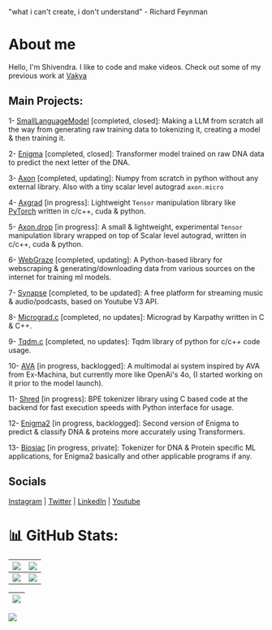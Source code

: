 "what i can't create, i don't understand" - Richard Feynman

# About me
Hello, I'm Shivendra. I like to code and make videos. Check out some of my previous work at [Vakya](https://www.youtube.com/@WeAreVakya)

## Main Projects:
1- [SmallLanguageModel](https://github.com/shivendrra/SmallLanguageModel-project) [completed, closed]: Making a LLM from scratch all the way from generating raw training data to tokenizing it, creating a model & then training it.

2- [Enigma](https://github.com/shivendrra/enigma-1.5b) [completed, closed]: Transformer model trained on raw DNA data to predict the next letter of the DNA.

3- [Axon](https://github.com/shivendrra/axon) [completed, updating]: Numpy from scratch in python without any external library. Also with a tiny scalar level autograd ``axon.micro``

4- [Axgrad](https://github.com/shivendrra/axgrad) [in progress]: Lightweight ``Tensor`` manipulation library like [PyTorch](https://pytorch.org/) written in c/c++, cuda & python.

5- [Axon.drop](https://github.com/shivendrra/axon-drop) [in progress]: A small & lightweight, experimental ``Tensor`` manipulation library wrapped on top of Scalar level autograd, written in c/c++, cuda & python.

6- [WebGraze](https://github.com/shivendrra/web-graze) [completed, updating]: A Python-based library for webscraping & generating/downloading data from various sources on the internet for training ml models.

7- [Synapse](https://github.com/shivendrra/synapse) [completed, to be updated]: A free platform for streaming music & audio/podcasts, based on Youtube V3 API.

8- [Micrograd.c](https://github.com/shivendrra/micrograd.c) [completed, no updates]: Micrograd by Karpathy written in C & C++.

9- [Tqdm.c](https://github.com/shivendrra/tqdm.c) [completed, no updates]: Tqdm library of python for c/c++ code usage.

10- [AVA](https://github.com/shivendrra/AIVA-4x500m) [in progress, backlogged]: A multimodal ai system inspired by AVA from Ex-Machina, but currently more like OpenAi's 4o, (I started working on it prior to the model launch).

11- [Shred](https://github.com/shivendrra/shredword) [in progress]: BPE tokenizer library using C based code at the backend for fast execution speeds with Python interface for usage.

12- [Enigma2](https://github.com/shivendrra/enigma2) [in progress, backlogged]: Second version of Enigma to predict & classify DNA & proteins more accurately using Transformers.

13- [Biosiac](https://github.com/shivendrra_/biosiac) [in progress, private]: Tokenizer for DNA & Protein specific ML applications, for Enigma2 basically and other applicable programs if any.

## Socials
[Instagram](https://www.instagram.com/shivendrra_/) | [Twitter](https://twitter.com/shivendrra_) | [LinkedIn](https://www.linkedin.com/in/shivendrra/) | [Youtube](https://youtube.com/@shivendrra_)

# 📊 GitHub Stats:

| ![](http://github-profile-summary-cards.vercel.app/api/cards/stats?username=shivendrra&theme=swift) | ![](http://github-profile-summary-cards.vercel.app/api/cards/productive-time?username=shivendrra&theme=swift&utcOffset=8) |
| ------------- | ------------- |
| ![](http://github-profile-summary-cards.vercel.app/api/cards/repos-per-language?username=shivendrra&theme=swift) | ![](http://github-profile-summary-cards.vercel.app/api/cards/most-commit-language?username=shivendrra&theme=swift) |

| ![](http://github-profile-summary-cards.vercel.app/api/cards/profile-details?username=shivendrra&theme=swift) |
| ----------------------------- |

[![](https://visitcount.itsvg.in/api?id=@shivendrra&icon=0&color=6)](https://visitcount.itsvg.in)
